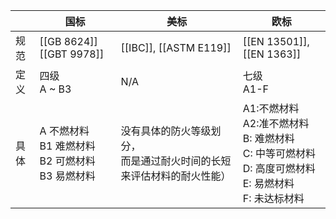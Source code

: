 

|     | 国标                                      | 美标                                     | 欧标                                                                              |
| --- | --------------------------------------- | -------------------------------------- | ------------------------------------------------------------------------------- |
| 规范  | [[GB 8624]] [[GBT 9978]]                | [[IBC]], [[ASTM E119]]                 | [[EN 13501]], [[EN 1363]]                                                       |
| 定义  | 四级<br>A ~ B3                            | N/A                                    | 七级<br>A1-F                                                                      |
| 具体  | A 不燃材料<br>B1 难燃材料<br>B2 可燃材料<br>B3 易燃材料 | 没有具体的防火等级划分，<br>而是通过耐火时间的长短来评估材料的耐火性能） | A1:不燃材料<br>A2:准不燃材料<br>B: 难燃材料<br>C: 中等可燃材料<br>D: 高度可燃材料<br>E: 易燃材料<br>F: 未达标材料 |
